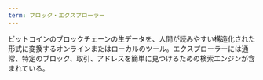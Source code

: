 ```yaml
---
term: ブロック・エクスプローラー
---
```

ビットコインのブロックチェーンの生データを、人間が読みやすい構造化された形式に変換するオンラインまたはローカルのツール。エクスプローラーには通常、特定のブロック、取引、アドレスを簡単に見つけるための検索エンジンが含まれている。